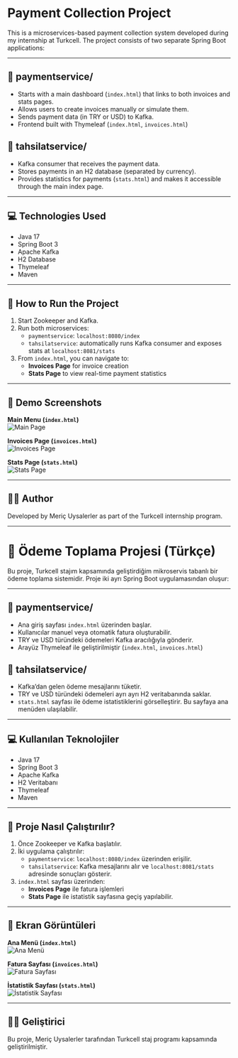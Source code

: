 # Payment Collection Project

This is a microservices-based payment collection system developed during my internship at Turkcell. The project consists of two separate Spring Boot applications:

---

## 🔹 paymentservice/

- Starts with a main dashboard (`index.html`) that links to both invoices and stats pages.
- Allows users to create invoices manually or simulate them.
- Sends payment data (in TRY or USD) to Kafka.
- Frontend built with Thymeleaf (`index.html`, `invoices.html`)

## 🔹 tahsilatservice/

- Kafka consumer that receives the payment data.
- Stores payments in an H2 database (separated by currency).
- Provides statistics for payments (`stats.html`) and makes it accessible through the main index page.

---

## 💻 Technologies Used

- Java 17
- Spring Boot 3
- Apache Kafka
- H2 Database
- Thymeleaf
- Maven

---

## 🚀 How to Run the Project

1. Start Zookeeper and Kafka.
2. Run both microservices:
   - `paymentservice`: `localhost:8080/index`
   - `tahsilatservice`: automatically runs Kafka consumer and exposes stats at `localhost:8081/stats`
3. From `index.html`, you can navigate to:
   - **Invoices Page** for invoice creation
   - **Stats Page** to view real-time payment statistics

---

## 📸 Demo Screenshots

**Main Menu (`index.html`)**  
![Main Page](index.png)

**Invoices Page (`invoices.html`)**  
![Invoices Page](invoices.png)

**Stats Page (`stats.html`)**  
![Stats Page](stats.png)

---

## 👨‍💻 Author

Developed by Meriç Uysalerler as part of the Turkcell internship program.

---

# 📘 Ödeme Toplama Projesi (Türkçe)

Bu proje, Turkcell stajım kapsamında geliştirdiğim mikroservis tabanlı bir ödeme toplama sistemidir. Proje iki ayrı Spring Boot uygulamasından oluşur:

---

## 🔹 paymentservice/

- Ana giriş sayfası `index.html` üzerinden başlar.
- Kullanıcılar manuel veya otomatik fatura oluşturabilir.
- TRY ve USD türündeki ödemeleri Kafka aracılığıyla gönderir.
- Arayüz Thymeleaf ile geliştirilmiştir (`index.html`, `invoices.html`)

## 🔹 tahsilatservice/

- Kafka’dan gelen ödeme mesajlarını tüketir.
- TRY ve USD türündeki ödemeleri ayrı ayrı H2 veritabanında saklar.
- `stats.html` sayfası ile ödeme istatistiklerini görselleştirir. Bu sayfaya ana menüden ulaşılabilir.

---

## 💻 Kullanılan Teknolojiler

- Java 17  
- Spring Boot 3  
- Apache Kafka  
- H2 Veritabanı  
- Thymeleaf  
- Maven  

---

## 🚀 Proje Nasıl Çalıştırılır?

1. Önce Zookeeper ve Kafka başlatılır.
2. İki uygulama çalıştırılır:
   - `paymentservice`: `localhost:8080/index` üzerinden erişilir.
   - `tahsilatservice`: Kafka mesajlarını alır ve `localhost:8081/stats` adresinde sonuçları gösterir.
3. `index.html` sayfası üzerinden:
   - **Invoices Page** ile fatura işlemleri
   - **Stats Page** ile istatistik sayfasına geçiş yapılabilir.

---

## 📸 Ekran Görüntüleri

**Ana Menü (`index.html`)**  
![Ana Menü](index.png)

**Fatura Sayfası (`invoices.html`)**  
![Fatura Sayfası](invoices.png)

**İstatistik Sayfası (`stats.html`)**  
![İstatistik Sayfası](stats.png)

---

## 👨‍💻 Geliştirici

Bu proje, Meriç Uysalerler tarafından Turkcell staj programı kapsamında geliştirilmiştir.
